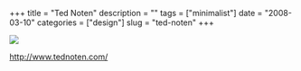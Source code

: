 +++
title = "Ted Noten"
description = ""
tags = ["minimalist"]
date = "2008-03-10"
categories = ["design"]
slug = "ted-noten"
+++


 

  <div id="screens-thumbs" class="clearfix">
    <div class="txt-center" id="design-submission"><a href="http://www.tednoten.com/"><img id='bluga-thumbnail-842' class='bluga-thumbnail large' src='//media.konigi.com/bluga/
wt47f2790a9ee2a_0.jpg'/></a></div>  
  </div>   
<p><a href="http://www.tednoten.com/">http://www.tednoten.com/</a></p>




